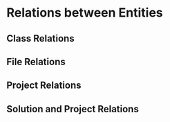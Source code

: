 ﻿# Relations between Entities

## Class Relations

## File Relations

## Project Relations

## Solution and Project Relations 
